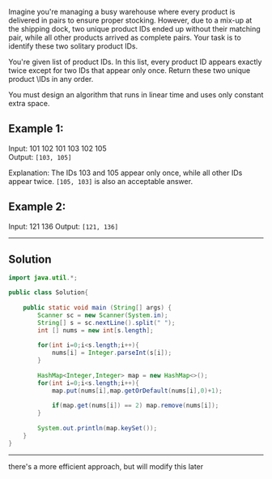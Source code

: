 Imagine you're managing a busy warehouse where every product is delivered in 
pairs to ensure proper stocking. However, due to a mix-up at the shipping dock, 
two unique product IDs ended up without their matching pair, while all other 
products arrived as complete pairs. Your task is to identify these two solitary 
product IDs.

You're given list of product IDs. In this list, every product ID appears exactly 
twice except for two IDs that appear only once. Return these two unique product 
\IDs in any order.

You must design an algorithm that runs in linear time and uses only constant 
extra space.


Example 1:
----------
Input: 
101 102 101 103 102 105  
Output: 
`[103, 105]` 
 
Explanation: The IDs 103 and 105 appear only once, while all other IDs appear 
twice. `[105, 103]` is also an acceptable answer.

Example 2:
-----------
Input: 121 136
Output: `[121, 136]`

---

## Solution

```java
import java.util.*;

public class Solution{
    
    public static void main (String[] args) {
        Scanner sc = new Scanner(System.in);
        String[] s = sc.nextLine().split(" ");
        int [] nums = new int[s.length];
        
        for(int i=0;i<s.length;i++){
            nums[i] = Integer.parseInt(s[i]);
        }
        
        HashMap<Integer,Integer> map = new HashMap<>();
        for(int i=0;i<s.length;i++){
            map.put(nums[i],map.getOrDefault(nums[i],0)+1);
            
            if(map.get(nums[i]) == 2) map.remove(nums[i]);
        }
        
        System.out.println(map.keySet());
    }
}
```

---
there's a more efficient approach, but will modify this later